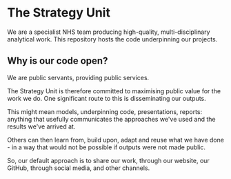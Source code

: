 # The Strategy Unit

We are a specialist NHS team producing high-quality, multi-disciplinary analytical work. This repository hosts the code underpinning our projects.

## Why is our code open?

We are public servants, providing public services.

The Strategy Unit is therefore committed to maximising public value for the work we do. One significant route to this is disseminating our outputs.

This might mean models, underpinning code, presentations, reports: anything that usefully communicates the approaches we've used and the results we've arrived at.

Others can then learn from, build upon, adapt and reuse what we have done - in a way that would not be possible if outputs were not made public.

So, our default approach is to share our work, through our website, our GitHub, through social media, and other channels.
